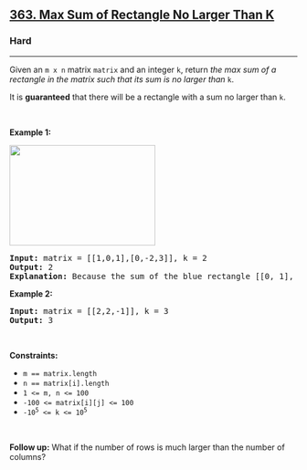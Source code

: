 <h2><a href="https://leetcode.com/problems/max-sum-of-rectangle-no-larger-than-k">363. Max Sum of Rectangle No Larger Than K</a></h2><h3>Hard</h3><hr><p>Given an <code>m x n</code> matrix <code>matrix</code> and an integer <code>k</code>, return <em>the max sum of a rectangle in the matrix such that its sum is no larger than</em> <code>k</code>.</p>

<p>It is <strong>guaranteed</strong> that there will be a rectangle with a sum no larger than <code>k</code>.</p>

<p>&nbsp;</p>
<p><strong class="example">Example 1:</strong></p>
<img alt="" src="https://assets.leetcode.com/uploads/2021/03/18/sum-grid.jpg" style="width: 255px; height: 176px;" />
<pre>
<strong>Input:</strong> matrix = [[1,0,1],[0,-2,3]], k = 2
<strong>Output:</strong> 2
<strong>Explanation:</strong> Because the sum of the blue rectangle [[0, 1], [-2, 3]] is 2, and 2 is the max number no larger than k (k = 2).
</pre>

<p><strong class="example">Example 2:</strong></p>

<pre>
<strong>Input:</strong> matrix = [[2,2,-1]], k = 3
<strong>Output:</strong> 3
</pre>

<p>&nbsp;</p>
<p><strong>Constraints:</strong></p>

<ul>
	<li><code>m == matrix.length</code></li>
	<li><code>n == matrix[i].length</code></li>
	<li><code>1 &lt;= m, n &lt;= 100</code></li>
	<li><code>-100 &lt;= matrix[i][j] &lt;= 100</code></li>
	<li><code>-10<sup>5</sup> &lt;= k &lt;= 10<sup>5</sup></code></li>
</ul>

<p>&nbsp;</p>
<p><strong>Follow up:</strong> What if the number of rows is much larger than the number of columns?</p>
